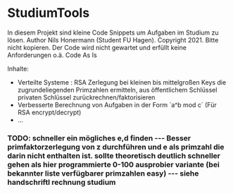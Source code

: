 # StudiumTools

In diesem Projekt sind kleine Code Snippets um Aufgaben im Studium zu lösen. Author Nils Honermann (Student FU Hagen). Copyright 2021. 
Bitte nicht kopieren. Der Code wird nicht gewartet und erfüllt keine Anforderungen o.ä. Code As Is 

Inhalte:
- Verteilte Systeme : RSA Zerlegung bei kleinen bis mittelgroßen Keys die zugrundeliegenden Primzahlen ermitteln, aus öffentlichem Schlüssel privaten Schlüssel zurückrechnen/faktorisieren
- Verbesserte Berechnung von Aufgaben in der Form ´a^b mod c´ (Für RSA encrypt/decrypt)
- ...

### TODO: schneller ein mögliches e,d finden --- Besser primfaktorzerlegung von z durchführen und e als primzahl die darin nicht enthalten ist. sollte theoretisch deutlich schneller gehen als hier programmierte 0-100 ausprobier variante (bei bekannter liste verfügbarer primzahlen easy) --- siehe handschriftl rechnung studium


